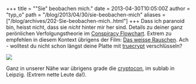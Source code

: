 +++
title = "\"Sie\" beobachen mich."
date = 2013-04-30T10:05:00Z
author = "typ_o"
path = "/blog/2013/04/30/sie-beobachen-mich"
aliases = ["/blog/archives/202-Sie-beobachen-mich..html"]
+++
Dass ich paranoid bin, heisst nicht, dass sie *nicht* hinter mir her
sind. Details zu deiner ganz perönlichen Verfolgungstheorie im
[Conspiracy
Flowchart](https://1.bp.blogspot.com/-NUv7tx-DOTQ/UXKqqtaZ7CI/AAAAAAAAEoA/07uueHMiSJ4/s1600/Crispian's+Conspiracy+Flowchart.png).
Extrem zu empfehlen in diesem Kontext übrigens der Film: [Das weisse
Rauschen](https://de.wikipedia.org/wiki/Das_weisse_Rauschen). Ach -
wolltest du nicht schon längst deine Platte mit
[truecrypt](https://www.truecrypt.org/) verschlüsseln?

[![](/media/security.png)](https://xkcd.com/538/)

Ganz in unserer Nähe war übrigens grade die
[cryptocon](https://sublab.org/cryptocon13), im sublab in Leipzig.
(Extrem nette Leute da!).
